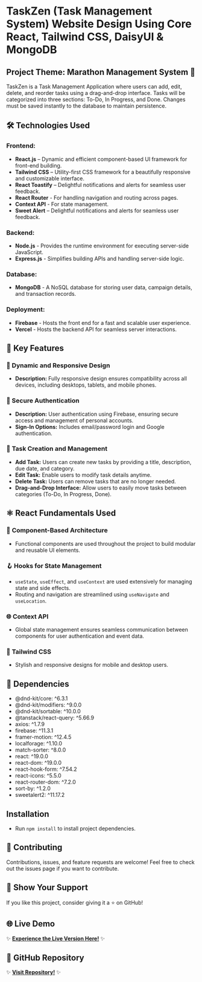 # TaskZen (Task Management System) Website Design Using Core React, Tailwind CSS, DaisyUI & MongoDB

## Project Theme: Marathon Management System 🌟
TaskZen is a Task Management Application where users can add, edit, delete, and reorder tasks using a drag-and-drop interface. Tasks will be categorized into three sections: To-Do, In Progress, and Done. Changes must be saved instantly to the database to maintain persistence.


## 🛠️ Technologies Used
### Frontend:
- **React.js** – Dynamic and efficient component-based UI framework for front-end building.
- **Tailwind CSS** – Utility-first CSS framework for a beautifully responsive and customizable interface.
- **React Toastify** – Delightful notifications and alerts for seamless user feedback.
- **React Router** - For handling navigation and routing across pages.
- **Context API** - For state management.
- **Sweet Alert** – Delightful notifications and alerts for seamless user feedback.

### Backend:
- **Node.js** - Provides the runtime environment for executing server-side JavaScript.
- **Express.js** - Simplifies building APIs and handling server-side logic.

### Database:
- **MongoDB** - A NoSQL database for storing user data, campaign details, and transaction records.

### Deployment:
- **Firebase** - Hosts the front end for a fast and scalable user experience.
- **Vercel** - Hosts the backend API for seamless server interactions.

## 📱 Key Features
### 🚀 Dynamic and Responsive Design
- **Description:** Fully responsive design ensures compatibility across all devices, including desktops, tablets, and mobile phones.

### 🔑 Secure Authentication
- **Description:** User authentication using Firebase, ensuring secure access and management of personal accounts.
- **Sign-In Options:** Includes email/password login and Google authentication.

### 🎯 **Task Creation and Management**
- **Add Task:** Users can create new tasks by providing a title, description, due date, and category.
- **Edit Task:** Enable users to modify task details anytime.
- **Delete Task:** Users can remove tasks that are no longer needed.
- **Drag-and-Drop Interface:** Allow users to easily move tasks between categories (To-Do, In Progress, Done).

## ⚛️ React Fundamentals Used

### 🧩 **Component-Based Architecture**
- Functional components are used throughout the project to build modular and reusable UI elements.

### 🪝 **Hooks for State Management**
- `useState`, `useEffect`, and `useContext` are used extensively for managing state and side effects.
- Routing and navigation are streamlined using `useNavigate` and `useLocation`.

### 🌐 **Context API**
- Global state management ensures seamless communication between components for user authentication and event data.

### 🎨 **Tailwind CSS**
- Stylish and responsive designs for mobile and desktop users.




## 🔗 Dependencies
- @dnd-kit/core: ^6.3.1
- @dnd-kit/modifiers: ^9.0.0
- @dnd-kit/sortable: ^10.0.0
- @tanstack/react-query: ^5.66.9
- axios: ^1.7.9
- firebase: ^11.3.1
- framer-motion: ^12.4.5
- localforage: ^1.10.0
- match-sorter: ^8.0.0
- react: ^19.0.0
- react-dom: ^19.0.0
- react-hook-form: ^7.54.2
- react-icons: ^5.5.0
- react-router-dom: ^7.2.0
- sort-by: ^1.2.0
- sweetalert2: ^11.17.2

## Installation
- Run `npm install` to install project dependencies.


## 📣 Contributing
Contributions, issues, and feature requests are welcome! Feel free to check out the issues page if you want to contribute.


## 🎉 Show Your Support
If you like this project, consider giving it a ⭐ on GitHub!

## 🌐 Live Demo
✨ **[Experience the Live Version Here!](https://taskzenorg.firebaseapp.com)** ✨

## 📂 GitHub Repository
✨ **[Visit Repository!](https://github.com/elite1122/TaskZen-Client)** ✨
